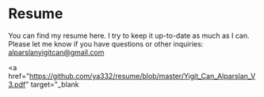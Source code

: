# Resume
You can find my resume here. I try to keep it up-to-date as much as I can. Please let me know if you have questions or other inquiries:
alparslanyigitcan@gmail.com

 <a href="https://github.com/ya332/resume/blob/master/Yigit_Can_Alparslan_V3.pdf" target="_blank
